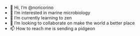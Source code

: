 - 👋 Hi, I’m @noricorino
- 👀 I’m interested in marine microbiology
- 🌱 I’m currently learning to zen
- 💞️ I’m looking to collaborate on make the world a better place
- 📫 How to reach me is sending a pidgeon

<!---
noricorino/noricorino is a ✨ special ✨ repository because its `README.md` (this file) appears on your GitHub profile.
You can click the Preview link to take a look at your changes.
--->
